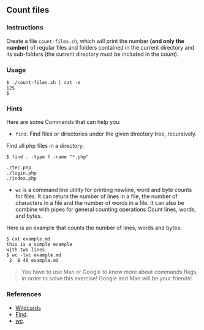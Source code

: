## Count files

### Instructions

Create a file `count-files.sh`, which will print the number **(and only the number)** of regular files and folders contained in the current directory and its sub-folders (the current directory must be included in the count).

### Usage

```console
$ ./count-files.sh | cat -e
12$
$
```

### Hints

Here are some Commands that can help you:

- `find`. Find files or directories under the given directory tree, recursively.

Find all php files in a directory:

```console
$ find . -type f -name "*.php"

./tec.php
./login.php
./index.php
```

- `wc` is a command line utility for printing newline, word and byte counts for files. It can return the number of lines in a file, the number of characters in a file and the number of words in a file. It can also be combine with pipes for general counting operations Count lines, words, and bytes.

Here is an example that counts the number of lines, words and bytes:

```console
$ cat example.md
this is a simple example
with two lines
$ wc -lwc example.md
 2  8 40 example.md
```

> You have to use Man or Google to know more about commands flags, in order to solve this exercise!
> Google and Man will be your friends!

### References

- [Wildcards](https://www.youtube.com/watch?v=DjBg8_ZtSDE)
- [Find](https://manned.org/find).
- [wc](https://www.gnu.org/software/coreutils/wc).
